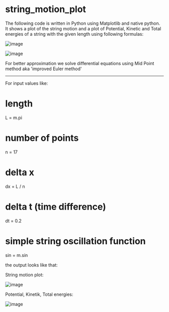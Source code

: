 # string_motion_plot
The following code is written in Python using Matplotlib and native python. It shows a plot of the string motion and a plot of Potential, Kinetic and Total energies of a string with the given length using following formulas:

![image](https://user-images.githubusercontent.com/67865361/116825510-f0967f80-ab8f-11eb-8515-f3d780ad95e2.png)


![image](https://user-images.githubusercontent.com/67865361/116825535-0b68f400-ab90-11eb-8134-364601c5f1a1.png)

For better approximation we solve differential equations using Mid Point method aka 'improved Euler method'



-----------

For input values like:
# length
L = m.pi

# number of points
n = 17

# delta x
dx = L / n

# delta t (time difference)
dt = 0.2

# simple string oscillation function
sin = m.sin


the output looks like that:


String motion plot:


![image](https://user-images.githubusercontent.com/67865361/116827769-107f7080-ab9b-11eb-9343-017f80f5a1fb.png)

Potential, Kinetik, Total energies:

![image](https://user-images.githubusercontent.com/67865361/116827777-1c6b3280-ab9b-11eb-9f30-b365100c36c7.png)

